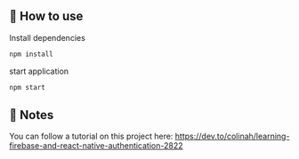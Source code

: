 

## 🚀 How to use
Install dependencies
```sh
npm install
```
start application
```sh
npm start
```

## 📝 Notes
You can follow a tutorial on this project here: https://dev.to/colinah/learning-firebase-and-react-native-authentication-2822

